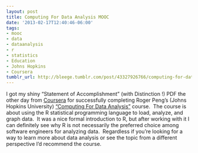 ```yaml
---
layout: post
title: Computing For Data Analysis MOOC
date: '2013-02-17T12:40:46-06:00'
tags:
- mooc
- data
- dataanalysis
- r
- statistics
- Education
- Johns Hopkins
- Coursera
tumblr_url: http://bleege.tumblr.com/post/43327926766/computing-for-data-analysis-mooc
---
```

I got my shiny “Statement of Accomplishment” (with Distinction !) PDF the other day from [Coursera](http://www.coursera.org) for successfully completing Roger Peng’s (Johns Hopkins University) [“Computing For Data Analysis”](https://www.coursera.org/course/compdata) course.  The course is about using the R statistical programming language to load, analyze, and graph data.  It was a nice formal introduction to R, but after working with it I can definitely see why R is not necessarily the preferred choice among software engineers for analyzing data.  Regardless if you’re looking for a way to learn more about data analysis or see the topic from a different perspective I’d recommend the course.
